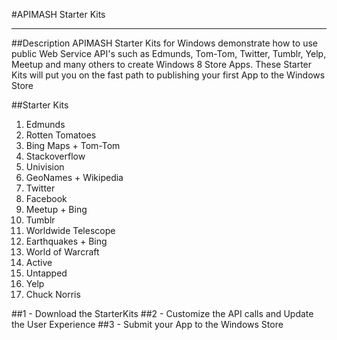 #APIMASH Starter Kits


----------

##Description
APIMASH Starter Kits for Windows demonstrate how to use public Web Service API's such as Edmunds, Tom-Tom, Twitter, Tumblr, Yelp, Meetup and many others to create Windows 8 Store Apps. These Starter Kits will put you on the fast path to publishing your first App to the Windows Store


##Starter Kits

 1. Edmunds
 2. Rotten Tomatoes
 3. Bing Maps + Tom-Tom
 4. Stackoverflow
 5. Univision 
 6. GeoNames + Wikipedia
 7. Twitter
 8. Facebook
 9. Meetup + Bing
 10. Tumblr
 11. Worldwide Telescope 
 12. Earthquakes + Bing
 13. World of Warcraft
 14. Active
 15. Untapped
 16. Yelp
 17. Chuck Norris 

##1 - Download the StarterKits
##2 - Customize the API calls and Update the User Experience
##3 - Submit your App to the Windows Store
